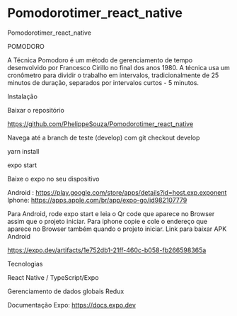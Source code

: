 # Pomodorotimer_react_native

Pomodorotimer_react_native

POMODORO

A Técnica Pomodoro é um método de gerenciamento de tempo desenvolvido por Francesco Cirillo no final dos anos 1980. A técnica usa um cronômetro para dividir o trabalho em intervalos, tradicionalmente de 25 minutos de duração, separados por intervalos curtos - 5 minutos.

Instalação

Baixar o repositório

https://github.com/PhelippeSouza/Pomodorotimer_react_native 

Navega até a branch de teste (develop) com git checkout develop

yarn install

expo start

Baixe o expo no seu dispositivo

Android : https://play.google.com/store/apps/details?id=host.exp.exponent Iphone: https://apps.apple.com/br/app/expo-go/id982107779

Para Android, rode expo start e leia o Qr code que aparece no Browser assim que o projeto iniciar.
Para iphone copie e cole o endereço que aparece no Browser também quando o projeto iniciar.
Link para baixar APK Android

https://expo.dev/artifacts/1e752db1-21ff-460c-b058-fb266598365a

Tecnologias

React Native / TypeScript/Expo

Gerenciamento de dados globais Redux

Documentação Expo: https://docs.expo.dev
